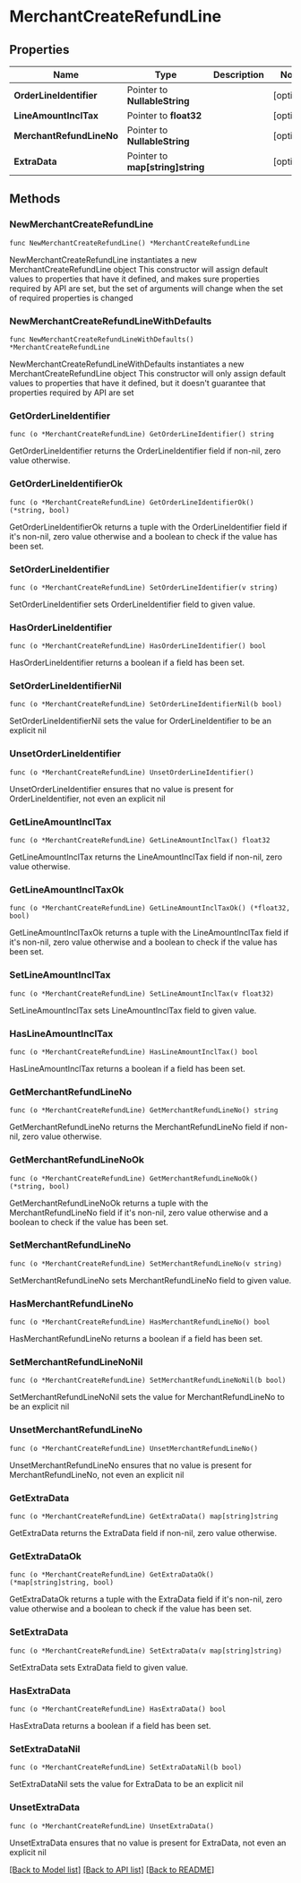 # MerchantCreateRefundLine

## Properties

Name | Type | Description | Notes
------------ | ------------- | ------------- | -------------
**OrderLineIdentifier** | Pointer to **NullableString** |  | [optional] 
**LineAmountInclTax** | Pointer to **float32** |  | [optional] 
**MerchantRefundLineNo** | Pointer to **NullableString** |  | [optional] 
**ExtraData** | Pointer to **map[string]string** |  | [optional] 

## Methods

### NewMerchantCreateRefundLine

`func NewMerchantCreateRefundLine() *MerchantCreateRefundLine`

NewMerchantCreateRefundLine instantiates a new MerchantCreateRefundLine object
This constructor will assign default values to properties that have it defined,
and makes sure properties required by API are set, but the set of arguments
will change when the set of required properties is changed

### NewMerchantCreateRefundLineWithDefaults

`func NewMerchantCreateRefundLineWithDefaults() *MerchantCreateRefundLine`

NewMerchantCreateRefundLineWithDefaults instantiates a new MerchantCreateRefundLine object
This constructor will only assign default values to properties that have it defined,
but it doesn't guarantee that properties required by API are set

### GetOrderLineIdentifier

`func (o *MerchantCreateRefundLine) GetOrderLineIdentifier() string`

GetOrderLineIdentifier returns the OrderLineIdentifier field if non-nil, zero value otherwise.

### GetOrderLineIdentifierOk

`func (o *MerchantCreateRefundLine) GetOrderLineIdentifierOk() (*string, bool)`

GetOrderLineIdentifierOk returns a tuple with the OrderLineIdentifier field if it's non-nil, zero value otherwise
and a boolean to check if the value has been set.

### SetOrderLineIdentifier

`func (o *MerchantCreateRefundLine) SetOrderLineIdentifier(v string)`

SetOrderLineIdentifier sets OrderLineIdentifier field to given value.

### HasOrderLineIdentifier

`func (o *MerchantCreateRefundLine) HasOrderLineIdentifier() bool`

HasOrderLineIdentifier returns a boolean if a field has been set.

### SetOrderLineIdentifierNil

`func (o *MerchantCreateRefundLine) SetOrderLineIdentifierNil(b bool)`

 SetOrderLineIdentifierNil sets the value for OrderLineIdentifier to be an explicit nil

### UnsetOrderLineIdentifier
`func (o *MerchantCreateRefundLine) UnsetOrderLineIdentifier()`

UnsetOrderLineIdentifier ensures that no value is present for OrderLineIdentifier, not even an explicit nil
### GetLineAmountInclTax

`func (o *MerchantCreateRefundLine) GetLineAmountInclTax() float32`

GetLineAmountInclTax returns the LineAmountInclTax field if non-nil, zero value otherwise.

### GetLineAmountInclTaxOk

`func (o *MerchantCreateRefundLine) GetLineAmountInclTaxOk() (*float32, bool)`

GetLineAmountInclTaxOk returns a tuple with the LineAmountInclTax field if it's non-nil, zero value otherwise
and a boolean to check if the value has been set.

### SetLineAmountInclTax

`func (o *MerchantCreateRefundLine) SetLineAmountInclTax(v float32)`

SetLineAmountInclTax sets LineAmountInclTax field to given value.

### HasLineAmountInclTax

`func (o *MerchantCreateRefundLine) HasLineAmountInclTax() bool`

HasLineAmountInclTax returns a boolean if a field has been set.

### GetMerchantRefundLineNo

`func (o *MerchantCreateRefundLine) GetMerchantRefundLineNo() string`

GetMerchantRefundLineNo returns the MerchantRefundLineNo field if non-nil, zero value otherwise.

### GetMerchantRefundLineNoOk

`func (o *MerchantCreateRefundLine) GetMerchantRefundLineNoOk() (*string, bool)`

GetMerchantRefundLineNoOk returns a tuple with the MerchantRefundLineNo field if it's non-nil, zero value otherwise
and a boolean to check if the value has been set.

### SetMerchantRefundLineNo

`func (o *MerchantCreateRefundLine) SetMerchantRefundLineNo(v string)`

SetMerchantRefundLineNo sets MerchantRefundLineNo field to given value.

### HasMerchantRefundLineNo

`func (o *MerchantCreateRefundLine) HasMerchantRefundLineNo() bool`

HasMerchantRefundLineNo returns a boolean if a field has been set.

### SetMerchantRefundLineNoNil

`func (o *MerchantCreateRefundLine) SetMerchantRefundLineNoNil(b bool)`

 SetMerchantRefundLineNoNil sets the value for MerchantRefundLineNo to be an explicit nil

### UnsetMerchantRefundLineNo
`func (o *MerchantCreateRefundLine) UnsetMerchantRefundLineNo()`

UnsetMerchantRefundLineNo ensures that no value is present for MerchantRefundLineNo, not even an explicit nil
### GetExtraData

`func (o *MerchantCreateRefundLine) GetExtraData() map[string]string`

GetExtraData returns the ExtraData field if non-nil, zero value otherwise.

### GetExtraDataOk

`func (o *MerchantCreateRefundLine) GetExtraDataOk() (*map[string]string, bool)`

GetExtraDataOk returns a tuple with the ExtraData field if it's non-nil, zero value otherwise
and a boolean to check if the value has been set.

### SetExtraData

`func (o *MerchantCreateRefundLine) SetExtraData(v map[string]string)`

SetExtraData sets ExtraData field to given value.

### HasExtraData

`func (o *MerchantCreateRefundLine) HasExtraData() bool`

HasExtraData returns a boolean if a field has been set.

### SetExtraDataNil

`func (o *MerchantCreateRefundLine) SetExtraDataNil(b bool)`

 SetExtraDataNil sets the value for ExtraData to be an explicit nil

### UnsetExtraData
`func (o *MerchantCreateRefundLine) UnsetExtraData()`

UnsetExtraData ensures that no value is present for ExtraData, not even an explicit nil

[[Back to Model list]](../README.md#documentation-for-models) [[Back to API list]](../README.md#documentation-for-api-endpoints) [[Back to README]](../README.md)


